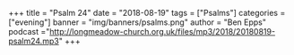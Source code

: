+++
title = "Psalm 24"
date = "2018-08-19"
tags = ["Psalms"]
categories = ["evening"]
banner = "img/banners/psalms.png"
author = "Ben Epps"
podcast ="http://longmeadow-church.org.uk/files/mp3/2018/20180819-psalm24.mp3"
+++
